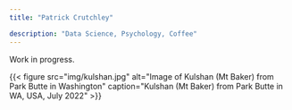 ```yaml
---
title: "Patrick Crutchley"

description: "Data Science, Psychology, Coffee"
---
```


Work in progress.

{{< figure
    src="img/kulshan.jpg"
    alt="Image of Kulshan (Mt Baker) from Park Butte in Washington"
    caption="Kulshan (Mt Baker) from Park Butte in WA, USA, July 2022"
    >}}
